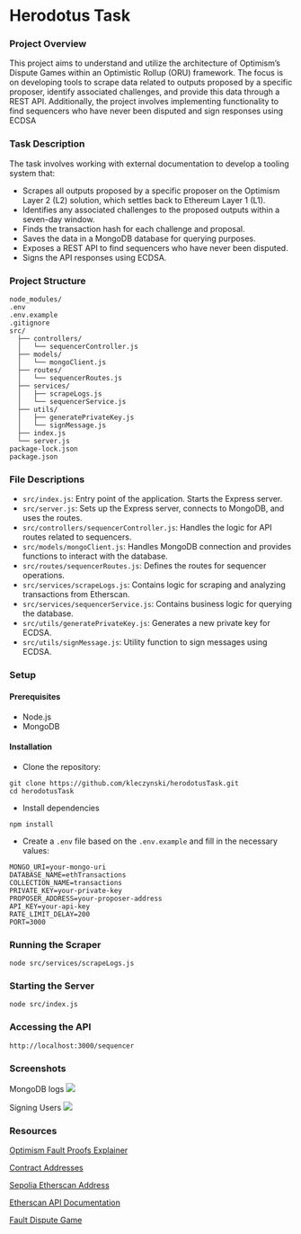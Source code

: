 
# Herodotus Task

### Project Overview


This project aims to understand and utilize the architecture of Optimism’s Dispute Games within an Optimistic Rollup (ORU) framework. The focus is on developing tools to scrape data related to outputs proposed by a specific proposer, identify associated challenges, and provide this data through a REST API. Additionally, the project involves implementing functionality to find sequencers who have never been disputed and sign responses using ECDSA

### Task Description 

The task involves working with external documentation to develop a tooling system that:

- Scrapes all outputs proposed by a specific proposer on the Optimism Layer 2 (L2) solution, which settles back to Ethereum Layer 1 (L1).
- Identifies any associated challenges to the proposed outputs within a seven-day window.
- Finds the transaction hash for each challenge and proposal.
- Saves the data in a MongoDB database for querying purposes.
- Exposes a REST API to find sequencers who have never been disputed.
- Signs the API responses using ECDSA.

### Project Structure

```
node_modules/
.env
.env.example
.gitignore
src/
  ├── controllers/
  │   └── sequencerController.js
  ├── models/
  │   └── mongoClient.js
  ├── routes/
  │   └── sequencerRoutes.js
  ├── services/
  │   ├── scrapeLogs.js
  │   └── sequencerService.js
  ├── utils/
  │   ├── generatePrivateKey.js
  │   └── signMessage.js
  ├── index.js
  └── server.js
package-lock.json
package.json
```

### File Descriptions

- `src/index.js`: Entry point of the application. Starts the Express server.
- `src/server.js`: Sets up the Express server, connects to MongoDB, and uses the routes.
- `src/controllers/sequencerController.js`: Handles the logic for API routes related to sequencers.
- `src/models/mongoClient.js`: Handles MongoDB connection and provides functions to interact with the database.
- `src/routes/sequencerRoutes.js`: Defines the routes for sequencer operations.
- `src/services/scrapeLogs.js`: Contains logic for scraping and analyzing transactions from Etherscan.
- `src/services/sequencerService.js`: Contains business logic for querying the database.
- `src/utils/generatePrivateKey.js`: Generates a new private key for ECDSA.
- `src/utils/signMessage.js`: Utility function to sign messages using ECDSA.

### Setup 
#### Prerequisites
- Node.js
- MongoDB

#### Installation
- Clone the repository:
```
git clone https://github.com/kleczynski/herodotusTask.git
cd herodotusTask
```
- Install dependencies 
```
npm install
```
- Create a `.env` file based on the `.env.example` and fill in the necessary values:

```
MONGO_URI=your-mongo-uri
DATABASE_NAME=ethTransactions
COLLECTION_NAME=transactions
PRIVATE_KEY=your-private-key
PROPOSER_ADDRESS=your-proposer-address
API_KEY=your-api-key
RATE_LIMIT_DELAY=200
PORT=3000
```

### Running the Scraper 
```
node src/services/scrapeLogs.js
```
### Starting the Server
```
node src/index.js
```
### Accessing the API
```
http://localhost:3000/sequencer
```

### Screenshots

MongoDB logs
![](https://github.com/kleczynski/herodotusTask/blob/master/src/img/mongo.png)

Signing Users 
![](https://github.com/kleczynski/herodotusTask/blob/master/src/img/signing.png)

### Resources
[Optimism Fault Proofs Explainer](https://docs.optimism.io/stack/protocol/fault-proofs/explainer)

[Contract Addresses](https://docs.optimism.io/chain/addresses#sepolia-l1)

[Sepolia Etherscan Address](https://sepolia.etherscan.io/address/0x05f9613adb30026ffd634f38e5c4dfd30a197fa1)

[Etherscan API Documentation](https://docs.etherscan.io/)

[Fault Dispute Game](https://specs.optimism.io/fault-proof/stage-one/fault-dispute-game.html)
